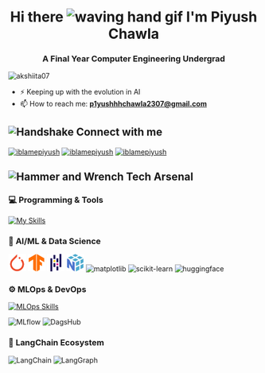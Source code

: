 <h1 align="center">Hi there <img src="https://user-images.githubusercontent.com/72663882/171687151-bb31c996-c9d2-49c8-b593-734946893b23.gif" alt="waving hand gif" aria-hidden="true" width="40" /> I'm Piyush Chawla</h1>

<h3 align="center">A Final Year Computer Engineering Undergrad</h3>

<p align="left"> <img src="https://komarev.com/ghpvc/?username=P1yushhhh&label=Profile%20views&color=blueviolet&style=plastic" alt="akshiita07" /> </p>
<!-- &base=1000 can add when reqd &abbreviated=true-->

- ⚡ Keeping up with the evolution in AI
- 📫 How to reach me: **p1yushhhchawla2307@gmail.com**

## <img src="https://raw.githubusercontent.com/Tarikul-Islam-Anik/Animated-Fluent-Emojis/master/Emojis/Hand%20gestures/Handshake.png" alt="Handshake" width="25" height="25" /> **Connect with me**  
<p align="left">
<a href="mailto:p1yushhhchawla2307@gmail.com"  target="_blank"><img align="center" src="https://skillicons.dev/icons?i=gmail" alt="iblamepiyush" height="30" width="40" /></a>
<a href="https://www.linkedin.com/in/piyush-chawla-510675282?utm_source=share&utm_campaign=share_via&utm_content=profile&utm_medium=ios_app " target="_blank"><img align="center" src="https://skillicons.dev/icons?i=linkedin" alt="iblamepiyush" height="30" width="40" /></a>
<a href="https://www.instagram.com/p1yushh.__x/"  target="_blank"><img align="center"  src="https://skillicons.dev/icons?i=instagram" alt="iblamepiyush" height="30" width="40" /></a>

</p>

## <img src="https://media2.giphy.com/media/QssGEmpkyEOhBCb7e1/giphy.gif?cid=ecf05e47a0n3gi1bfqntqmob8g9aid1oyj2wr3ds3mg700bl&rid=giphy.gif" alt="Hammer and Wrench" width="30" height="30" /> **Tech Arsenal**

### 💻 **Programming & Tools**
[![My Skills](https://skillicons.dev/icons?i=c,cpp,python,mysql,postgres,mongodb,git,github,vscode,matlab,autocad,aws,linux,arduino)](#)

### 🤖 **AI/ML & Data Science**
<img src="https://raw.githubusercontent.com/devicons/devicon/master/icons/pytorch/pytorch-original.svg" alt="pytorch" width="35" height="35"/> <img src="https://raw.githubusercontent.com/devicons/devicon/master/icons/tensorflow/tensorflow-original.svg" alt="tensorflow" width="35" height="35"/> <img src="https://raw.githubusercontent.com/devicons/devicon/master/icons/pandas/pandas-original.svg" alt="pandas" width="35" height="35"/> <img src="https://raw.githubusercontent.com/devicons/devicon/master/icons/numpy/numpy-original.svg" alt="numpy" width="35" height="35"/> <img src="https://matplotlib.org/_static/logo2_compressed.svg" alt="matplotlib" width="35" height="35"/> <img src="https://upload.wikimedia.org/wikipedia/commons/0/05/Scikit_learn_logo_small.svg" alt="scikit-learn" width="35" height="35"/> <img src="https://huggingface.co/front/assets/huggingface_logo-noborder.svg" alt="huggingface" width="35" height="35"/>

### ⚙️ **MLOps & DevOps**
[![MLOps Skills](https://skillicons.dev/icons?i=docker,kubernetes,jenkins,prometheus,gcp,githubactions)](#)

![MLflow](https://img.shields.io/badge/MLflow-0194E2?style=flat-square&logo=mlflow&logoColor=white) ![DagsHub](https://img.shields.io/badge/DagsHub-2D72D9?style=flat-square&logo=dagshub&logoColor=white)

### 🔗 **LangChain Ecosystem**
![LangChain](https://img.shields.io/badge/LangChain-1C3C3C?style=flat-square&logo=chainlink&logoColor=white) ![LangGraph](https://img.shields.io/badge/LangGraph-FF6B6B?style=flat-square&logo=graphql&logoColor=white)





